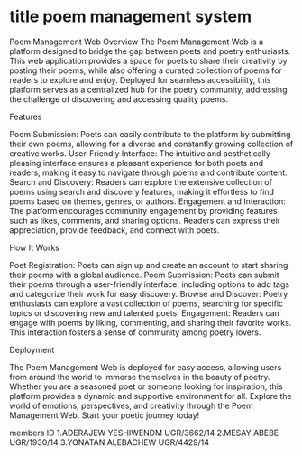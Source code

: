 # title poem management system
Poem Management Web
Overview
The Poem Management Web is a platform designed to bridge the gap between poets and poetry enthusiasts. This web application provides a space for poets to share their creativity by posting their poems, while also offering a curated collection of poems for readers to explore and enjoy. Deployed for seamless accessibility, this platform serves as a centralized hub for the poetry community, addressing the challenge of discovering and accessing quality poems.

Features

Poem Submission: Poets can easily contribute to the platform by submitting their own poems, allowing for a diverse and constantly growing collection of creative works.
User-Friendly Interface: The intuitive and aesthetically pleasing interface ensures a pleasant experience for both poets and readers, making it easy to navigate through poems and contribute content.
Search and Discovery: Readers can explore the extensive collection of poems using search and discovery features, making it effortless to find poems based on themes, genres, or authors.
Engagement and Interaction: The platform encourages community engagement by providing features such as likes, comments, and sharing options. Readers can express their appreciation, provide feedback, and connect with poets.

How It Works

Poet Registration: Poets can sign up and create an account to start sharing their poems with a global audience.
Poem Submission: Poets can submit their poems through a user-friendly interface, including options to add tags and categorize their work for easy discovery.
Browse and Discover: Poetry enthusiasts can explore a vast collection of poems, searching for specific topics or discovering new and talented poets.
Engagement: Readers can engage with poems by liking, commenting, and sharing their favorite works. This interaction fosters a sense of community among poetry lovers.

Deployment

The Poem Management Web is deployed for easy access, allowing users from around the world to immerse themselves in the beauty of poetry. Whether you are a seasoned poet or someone looking for inspiration, this platform provides a dynamic and supportive environment for all.
Explore the world of emotions, perspectives, and creativity through the Poem Management Web. Start your poetic journey today!


members                      ID
1.ADERAJEW YESHIWENDM      UGR/3662/14
2.MESAY ABEBE              UGR/1930/14 
3.YONATAN ALEBACHEW        UGR/4429/14
